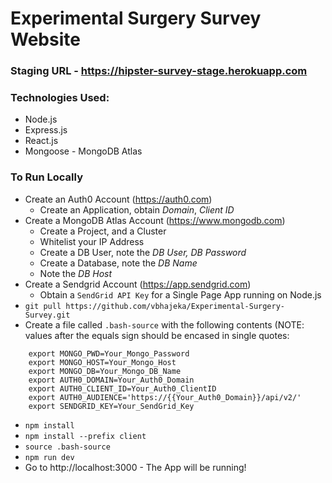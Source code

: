 # Experimental Surgery Survey Website

### Staging URL - https://hipster-survey-stage.herokuapp.com

### Technologies Used:

- Node.js
- Express.js
- React.js
- Mongoose - MongoDB Atlas

### To Run Locally

- Create an Auth0 Account (https://auth0.com)
  - Create an Application, obtain _Domain_, _Client ID_
- Create a MongoDB Atlas Account (https://www.mongodb.com)
  - Create a Project, and a Cluster
  - Whitelist your IP Address
  - Create a DB User, note the _DB User, DB Password_
  - Create a Database, note the _DB Name_
  - Note the _DB Host_
- Create a Sendgrid Account (https://app.sendgrid.com)
  - Obtain a `SendGrid API Key` for a Single Page App running on Node.js
- `git pull https://github.com/vbhajeka/Experimental-Surgery-Survey.git`
- Create a file called `.bash-source` with the following contents (NOTE: values after the equals sign should be encased in single quotes:

```export MONGO_USER=Your_Mongo_UserName
    export MONGO_PWD=Your_Mongo_Password
    export MONGO_HOST=Your_Mongo_Host
    export MONGO_DB=Your_Mongo_DB_Name
    export AUTH0_DOMAIN=Your_Auth0_Domain
    export AUTH0_CLIENT_ID=Your_Auth0_ClientID
    export AUTH0_AUDIENCE='https://{{Your_Auth0_Domain}}/api/v2/'
    export SENDGRID_KEY=Your_SendGrid_Key
```

- `npm install`
- `npm install --prefix client`
- `source .bash-source`
- `npm run dev`
- Go to http://localhost:3000 - The App will be running!
